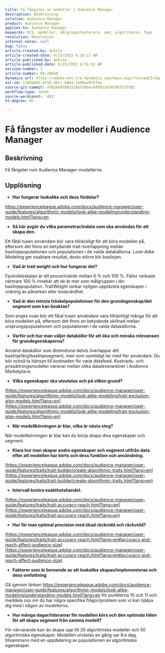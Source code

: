 ```yaml
---
title: Få fångster av modeller i Audience Manager
description: Beskrivning
solution: Audience Manager
product: Audience Manager
applies-to: Audience Manager
keywords: KCS, modeller, målgruppshanterare, aam, algoritmisk, faqs
resolution: Resolution
internal-notes: null
bug: false
article-created-by: Ankita .
article-created-date: 9/23/2022 6:18:17 AM
article-published-by: Ankita .
article-published-date: 9/23/2022 6:51:53 AM
version-number: 1
article-number: KA-20640
dynamics-url: https://adobe-ent.crm.dynamics.com/main.aspx?forceUCI=1&pagetype=entityrecord&etn=knowledgearticle&id=e634477b-073b-ed11-9db1-0022480868ff
exl-id: 170da605-af1b-487c-b8b4-3a99ee9f574a
source-git-commit: 4702b69f883128bf305ec64f012ef01903f3f582
workflow-type: tm+mt
source-wordcount: '411'
ht-degree: 0%

---
```


# Få fångster av modeller i Audience Manager

## Beskrivning

Få fångster runt Audience Manager-modellerna.

## Upplösning


- <b>Hur fungerar lookalike och dess fördelar?</b>


https://experienceleague.adobe.com/docs/audience-manager/user-guide/features/algorithmic-models/look-alike-modeling/understanding-models.html?lang=en

- <b>Så här avgör du vilka parametrar/indata som ska användas för att skapa den.</b>


Ett fåtal tusen användare bör vara tillräckligt för att köra modellen på, eftersom det finns en betydande trait-överlappning mellan baslinjepopulationen och populationen i de valda datakällorna. Look-Alike Modeling ger exaktare resultat, desto större blir baslinjen.

- <b>Vad är trait weight och hur fungerar det?</b>


Fackviktsskalan är ett procentvärde mellan 0 % och 100 %. Fällor rankade närmare 100 % innebär att de är mer som målgruppen i din baslinjepopulation. TraitWeight rankar nyligen upptäckta egenskaper i ordning av påverkan eller önskvärdhet.

- <b>Vad är den minsta tröskelpopulationen för den grundegenskap/det segment som kan beaktas?</b>


Som anges ovan bör ett fåtal tusen användare vara tillräckligt många för att köra modellen på, eftersom det finns en betydande skillnad mellan ursprungspopulationen och populationen i de valda datakällorna.

- <b>Varför och hur man väljer datakällor för att öka och minska relevansen för grundegenskaperna?</b>


Använd datakällor som åtminstone delvis överlappar ditt baslinjefärg/baslinjesegment, men som samtidigt tar med fler användare. Du bör också ta hänsyn till kostnaden för varje datafeed. Kostnads- och prissättningsmodeller varierar mellan olika dataleverantörer i Audience Marketplace.

- <b>Vilka egenskaper ska uteslutas och på vilken grund?</b>


[https://experienceleague.adobe.com/docs/audience-manager/user-guide/features/algorithmic-models/look-alike-modeling/trait-exclusion-algo-models.html?lang=en](https://experienceleague.adobe.com/docs/audience-manager/user-guide/features/algorithmic-models/look-alike-modeling/trait-exclusion-algo-models.html?lang=en)

- <b>När modellkörningen är klar, vilka är nästa steg?</b>


När modellkörningen är klar kan du börja skapa dina egenskaper och segment.

- <b>Klara hur man skapar andra egenskaper och segment utifrån data efter att modellen har körts och dess funktion och användning.</b>


[https://experienceleague.adobe.com/docs/audience-manager/user-guide/features/traits/trait-builder/create-algorithmic-traits.html?lang=en](https://experienceleague.adobe.com/docs/audience-manager/user-guide/features/traits/trait-builder/create-algorithmic-traits.html?lang=en)

- <b>Intervall kontra exakthetshandel.</b>


[https://experienceleague.adobe.com/docs/audience-manager/user-guide/features/traits/trait-accuracy-reach.html?lang=en](https://experienceleague.adobe.com/docs/audience-manager/user-guide/features/traits/trait-accuracy-reach.html?lang=en)

- <b>Hur får man optimal precision med ökad räckvidd och räckvidd?</b>


[https://experienceleague.adobe.com/docs/audience-manager/user-guide/features/traits/trait-accuracy-reach.html?lang=en#accuracy-and-reach-affect-audience-size](https://experienceleague.adobe.com/docs/audience-manager/user-guide/features/traits/trait-accuracy-reach.html?lang=en#accuracy-and-reach-affect-audience-size)

- <b>Faktorer som är beroende av att lookalike skapas/implementeras och dess omfattning</b>


Gå igenom länken https://experienceleague.adobe.com/docs/audience-manager/user-guide/features/algorithmic-models/look-alike-modeling/understanding-models.html?lang=en för punkterna 10 och 11 och meddela oss om du har några specifika frågor/problem som vi kan hjälpa dig med i någon av modellerna.

- <b>Hur många dagar/tidsramar för modellen körs och den optimala tiden för att skapa segment från samma modell?</b>


För närvarande kan du skapa upp till 20 algoritmiska modeller och 50 algoritmiska egenskaper. Modellen utväxlas en gång var 8:e dag, tillsammans med en uppdatering av populationen av algoritmiska egenskaper.
